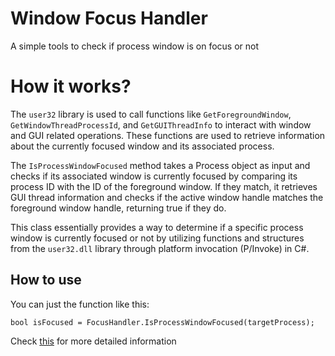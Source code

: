 
# Window Focus Handler

A simple tools to check if process window is on focus or not

# How it works?

The `user32` library is used to call functions like `GetForegroundWindow`, `GetWindowThreadProcessId`, and `GetGUIThreadInfo` to interact with window and GUI related operations. These functions are used to retrieve information about the currently focused window and its associated process.

The `IsProcessWindowFocused` method takes a Process object as input and checks if its associated window is currently focused by comparing its process ID with the ID of the foreground window. If they match, it retrieves GUI thread information and checks if the active window handle matches the foreground window handle, returning true if they do.

This class essentially provides a way to determine if a specific process window is currently focused or not by utilizing functions and structures from the `user32.dll` library through platform invocation (P/Invoke) in C#.

## How to use
You can just the function like this:
```
bool isFocused = FocusHandler.IsProcessWindowFocused(targetProcess);
```

Check [this](https://github.com/KidiXDev/WindowFocusHandler/blob/main/src/ExampleProject/Program.cs) for more detailed information